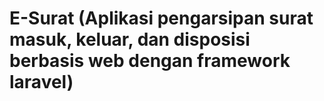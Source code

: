 # E-Surat (Aplikasi pengarsipan surat masuk, keluar, dan disposisi berbasis web dengan framework laravel)
